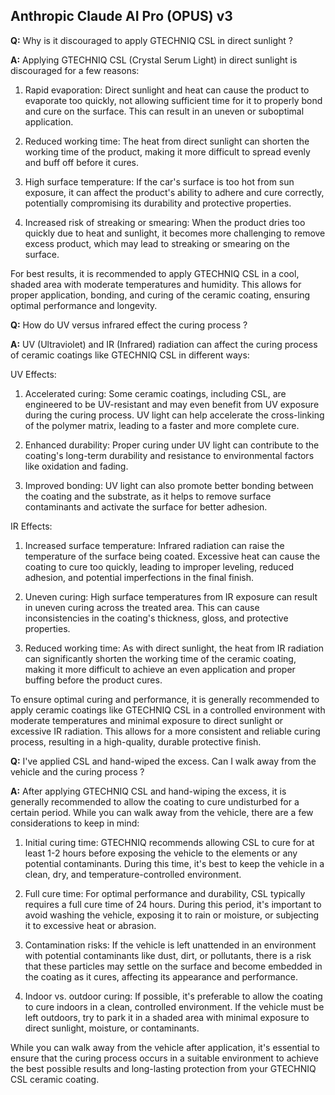 ## Anthropic Claude AI Pro (OPUS) v3

**Q:** Why is it discouraged to apply GTECHNIQ CSL in direct sunlight ?

**A:** Applying GTECHNIQ CSL (Crystal Serum Light) in direct sunlight is discouraged for a few reasons:

1. Rapid evaporation: Direct sunlight and heat can cause the product to evaporate too quickly, not allowing sufficient time for it to properly bond and cure on the surface. This can result in an uneven or suboptimal application.

2. Reduced working time: The heat from direct sunlight can shorten the working time of the product, making it more difficult to spread evenly and buff off before it cures.

3. High surface temperature: If the car's surface is too hot from sun exposure, it can affect the product's ability to adhere and cure correctly, potentially compromising its durability and protective properties.

4. Increased risk of streaking or smearing: When the product dries too quickly due to heat and sunlight, it becomes more challenging to remove excess product, which may lead to streaking or smearing on the surface.

For best results, it is recommended to apply GTECHNIQ CSL in a cool, shaded area with moderate temperatures and humidity. This allows for proper application, bonding, and curing of the ceramic coating, ensuring optimal performance and longevity.

**Q:** How do UV versus infrared effect the curing process ?

**A:** UV (Ultraviolet) and IR (Infrared) radiation can affect the curing process of ceramic coatings like GTECHNIQ CSL in different ways:

UV Effects:
1. Accelerated curing: Some ceramic coatings, including CSL, are engineered to be UV-resistant and may even benefit from UV exposure during the curing process. UV light can help accelerate the cross-linking of the polymer matrix, leading to a faster and more complete cure.

2. Enhanced durability: Proper curing under UV light can contribute to the coating's long-term durability and resistance to environmental factors like oxidation and fading.

3. Improved bonding: UV light can also promote better bonding between the coating and the substrate, as it helps to remove surface contaminants and activate the surface for better adhesion.

IR Effects:
1. Increased surface temperature: Infrared radiation can raise the temperature of the surface being coated. Excessive heat can cause the coating to cure too quickly, leading to improper leveling, reduced adhesion, and potential imperfections in the final finish.

2. Uneven curing: High surface temperatures from IR exposure can result in uneven curing across the treated area. This can cause inconsistencies in the coating's thickness, gloss, and protective properties.

3. Reduced working time: As with direct sunlight, the heat from IR radiation can significantly shorten the working time of the ceramic coating, making it more difficult to achieve an even application and proper buffing before the product cures.

To ensure optimal curing and performance, it is generally recommended to apply ceramic coatings like GTECHNIQ CSL in a controlled environment with moderate temperatures and minimal exposure to direct sunlight or excessive IR radiation. This allows for a more consistent and reliable curing process, resulting in a high-quality, durable protective finish.

**Q:** I've applied CSL and hand-wiped the excess. Can I walk away from the vehicle and the curing process ?

**A:** After applying GTECHNIQ CSL and hand-wiping the excess, it is generally recommended to allow the coating to cure undisturbed for a certain period. While you can walk away from the vehicle, there are a few considerations to keep in mind:

1. Initial curing time: GTECHNIQ recommends allowing CSL to cure for at least 1-2 hours before exposing the vehicle to the elements or any potential contaminants. During this time, it's best to keep the vehicle in a clean, dry, and temperature-controlled environment.

2. Full cure time: For optimal performance and durability, CSL typically requires a full cure time of 24 hours. During this period, it's important to avoid washing the vehicle, exposing it to rain or moisture, or subjecting it to excessive heat or abrasion.

3. Contamination risks: If the vehicle is left unattended in an environment with potential contaminants like dust, dirt, or pollutants, there is a risk that these particles may settle on the surface and become embedded in the coating as it cures, affecting its appearance and performance.

4. Indoor vs. outdoor curing: If possible, it's preferable to allow the coating to cure indoors in a clean, controlled environment. If the vehicle must be left outdoors, try to park it in a shaded area with minimal exposure to direct sunlight, moisture, or contaminants.

While you can walk away from the vehicle after application, it's essential to ensure that the curing process occurs in a suitable environment to achieve the best possible results and long-lasting protection from your GTECHNIQ CSL ceramic coating.
